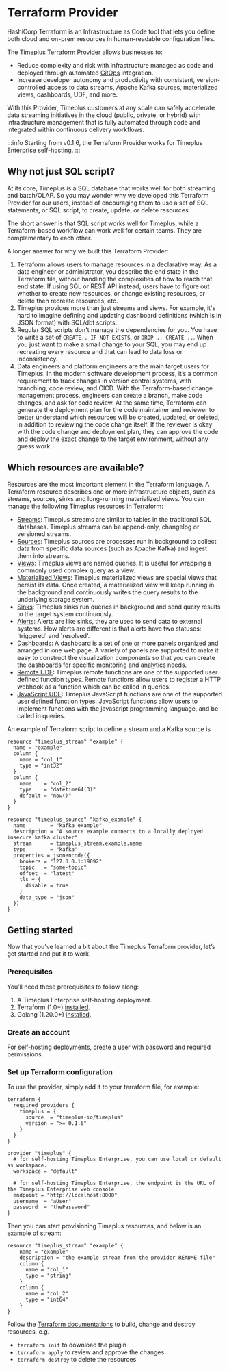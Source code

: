 # Terraform Provider

HashiCorp Terraform is an Infrastructure as Code tool that lets you define both cloud and on-prem resources in human-readable configuration files.

The [Timeplus Terraform Provider](https://registry.terraform.io/providers/timeplus-io/timeplus/latest) allows businesses to:

- Reduce complexity and risk with infrastructure managed as code and deployed through automated [GitOps](https://github.com/readme/featured/defining-gitops) integration.
- Increase developer autonomy and productivity with consistent, version-controlled access to data streams, Apache Kafka sources, materialized views, dashboards, UDF, and more.

With this Provider, Timeplus customers at any scale can safely accelerate data streaming initiatives in the cloud (public, private, or hybrid) with infrastructure management that is fully automated through code and integrated within continuous delivery workflows.

:::info
Starting from v0.1.6, the Terraform Provider works for Timeplus Enterprise self-hosting.
:::


## Why not just SQL script?

At its core, Timeplus is a SQL database that works well for both streaming and batch/OLAP. So you may wonder why we developed this Terraform Provider for our users, instead of encouraging them to use a set of SQL statements, or SQL script, to create, update, or delete resources.

The short answer is that SQL script works well for Timeplus, while a Terraform-based workflow can work well for certain teams. They are complementary to each other.

A longer answer for why we built this Terraform Provider:

1. Terraform allows users to manage resources in a declarative way. As a data engineer or administrator, you describe the end state in the Terraform file, without handling the complexities of how to reach that end state. If using SQL or REST API instead, users have to figure out whether to create new resources, or change existing resources, or delete then recreate resources, etc.
2. Timeplus provides more than just streams and views. For example, it's hard to imagine defining and updating dashboard definitions (which is in JSON format) with SQL/dbt scripts.
3. Regular SQL scripts don't manage the dependencies for you. You have to write a set of `CREATE.. IF NOT EXISTS`, or `DROP .. CREATE ..`. When you just want to make a small change to your SQL, you may end up recreating every resource and that can lead to data loss or inconsistency.
4. Data engineers and platform engineers are the main target users for Timeplus. In the modern software development process, it’s a common requirement to track changes in version control systems, with branching, code review, and CICD. With the Terraform-based change management process, engineers can create a branch, make code changes, and ask for code review. At the same time, Terraform can generate the deployment plan for the code maintainer and reviewer to better understand which resources will be created, updated, or deleted, in addition to reviewing the code change itself. If the reviewer is okay with the code change and deployment plan, they can approve the code and deploy the exact change to the target environment, without any guess work.



## Which resources are available?

Resources are the most important element in the Terraform language. A Terraform resource describes one or more infrastructure objects, such as streams, sources, sinks and long-running materialized views. You can manage the following Timeplus resources in Terraform:

- [Streams](https://registry.terraform.io/providers/timeplus-io/timeplus/latest/docs/resources/stream): Timeplus streams are similar to tables in the traditional SQL databases. Timeplus streams can be append-only, changelog or versioned streams.
- [Sources](https://registry.terraform.io/providers/timeplus-io/timeplus/latest/docs/resources/source): Timeplus sources are processes run in background to collect data from specific data sources (such as Apache Kafka) and ingest them into streams.
- [Views](https://registry.terraform.io/providers/timeplus-io/timeplus/latest/docs/resources/view): Timeplus views are named queries. It is useful for wrapping a commonly used complex query as a view.
- [Materialized Views](https://registry.terraform.io/providers/timeplus-io/timeplus/latest/docs/resources/materialized_view): Timeplus materialized views are special views that persist its data. Once created, a materialized view will keep running in the background and continuously writes the query results to the underlying storage system.
- [Sinks](https://registry.terraform.io/providers/timeplus-io/timeplus/latest/docs/resources/sink): Timeplus sinks run queries in background and send query results to the target system continuously.
- [Alerts](https://registry.terraform.io/providers/timeplus-io/timeplus/latest/docs/resources/alert): Alerts are like sinks, they are used to send data to external systems. How alerts are different is that alerts have two statuses: 'triggered' and 'resolved'.
- [Dashboards](https://registry.terraform.io/providers/timeplus-io/timeplus/latest/docs/resources/dashboard): A dashboard is a set of one or more panels organized and arranged in one web page. A variety of panels are supported to make it easy to construct the visualization components so that you can create the dashboards for specific monitoring and analytics needs.
- [Remote UDF](https://registry.terraform.io/providers/timeplus-io/timeplus/latest/docs/resources/remote_function): Timeplus remote functions are one of the supported user defined function types. Remote functions allow users to register a HTTP webhook as a function which can be called in queries.
- [JavaScript UDF](https://registry.terraform.io/providers/timeplus-io/timeplus/latest/docs/resources/javascript_function): Timeplus JavaScript functions are one of the supported user defined function types. JavaScript functions allow users to implement functions with the javascript programming language, and be called in queries.

An example of Terraform script to define a stream and a Kafka source is

```hcl
resource "timeplus_stream" "example" {
  name = "example"
  column {
    name = "col_1"
    type = "int32"
  }
  column {
    name    = "col_2"
    type    = "datetime64(3)"
    default = "now()"
  }
}

resource "timeplus_source" "kafka_example" {
  name        = "kafka example"
  description = "A source example connects to a locally deployed insecure kafka cluster"
  stream      = timeplus_stream.example.name
  type        = "kafka"
  properties = jsonencode({
    brokers = "127.0.0.1:19092"
    topic   = "some-topic"
    offset  = "latest"
    tls = {
      disable = true
    }
    data_type = "json"
  })
}

```

## Getting started

Now that you’ve learned a bit about the Timeplus Terraform provider, let’s get started and put it to work.

### Prerequisites

You’ll need these prerequisites to follow along:

1. A Timeplus Enterprise self-hosting deployment.
2. Terraform (1.0+) [installed](https://learn.hashicorp.com/tutorials/terraform/install-cli).
3. Golang (1.20.0+) [installed](https://golang.org/doc/install).

### Create an account
For self-hosting deployments, create a user with password and required permissions.

### Set up Terraform configuration

To use the provider, simply add it to your terraform file, for example:

```hcl
terraform {
  required_providers {
    timeplus = {
      source  = "timeplus-io/timeplus"
      version = ">= 0.1.6"
    }
  }
}

provider "timeplus" {
  # for self-hosting Timeplus Enterprise, you can use local or default as workspace.
  workspace = "default"

  # for self-hosting Timeplus Enterprise, the endpoint is the URL of the Timeplus Enterprise web console
  endpoint = "http://localhost:8000"
  username  = "aUser"
  password  = "thePassword"
}
```

Then you can start provisioning Timeplus resources, and below is an example of stream:

```hcl
resource "timeplus_stream" "example" {
    name = "example"
    description = "the example stream from the provider README file"
    column {
      name = "col_1"
      type = "string"
    }
    column {
      name = "col_2"
      type = "int64"
    }
}
```

Follow the [Terraform documentations](https://developer.hashicorp.com/terraform/tutorials/aws-get-started/install-cli) to build, change and destroy resources, e.g.

- `terraform init` to download the plugin
- `terraform apply` to review and approve the changes
- `terraform destroy` to delete the resources
